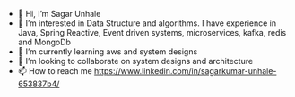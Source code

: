 - 👋 Hi, I’m Sagar Unhale
- 👀 I’m interested in Data Structure and algorithms. I have experience in Java, Spring Reactive, Event driven systems, microservices, kafka, redis and MongoDb
- 🌱 I’m currently learning aws and system designs
- 💞️ I’m looking to collaborate on system designs and architecture
- 📫 How to reach me https://www.linkedin.com/in/sagarkumar-unhale-653837b4/

<!---
sagarunhale2294/sagarunhale2294 is a ✨ special ✨ repository because its `README.md` (this file) appears on your GitHub profile.
You can click the Preview link to take a look at your changes.
--->
